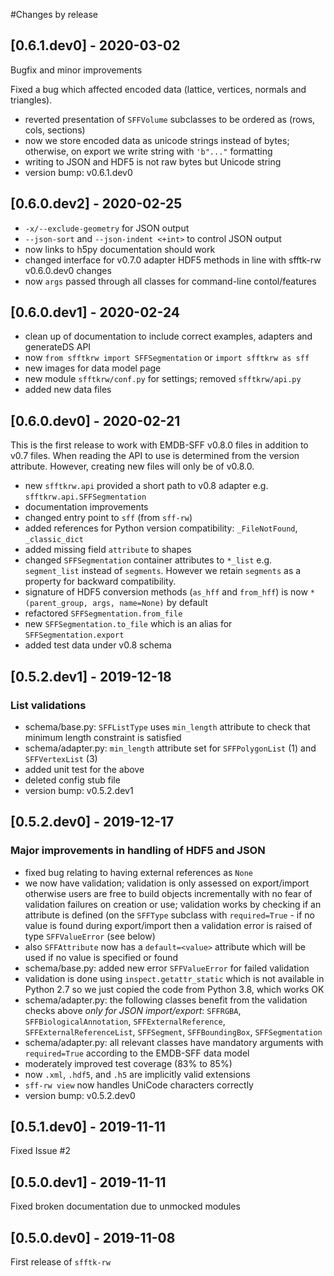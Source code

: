 #Changes by release


## [0.6.1.dev0] - 2020-03-02

Bugfix and minor improvements

Fixed a bug which affected encoded data (lattice, vertices, normals and triangles).

* reverted presentation of `SFFVolume` subclasses to be ordered as (rows, cols, sections)
* now we store encoded data as unicode strings instead of bytes; otherwise, on export we write string with `'b"..."` formatting
* writing to JSON and HDF5 is not raw bytes but Unicode string
* version bump: v0.6.1.dev0


## [0.6.0.dev2] - 2020-02-25

* `-x/--exclude-geometry` for JSON output
* `--json-sort` and `--json-indent <+int>` to control JSON output
* now links to h5py documentation should work
* changed interface for v0.7.0 adapter HDF5 methods in line with sfftk-rw v0.6.0.dev0 changes
* now `args` passed through all classes for command-line contol/features

## [0.6.0.dev1] - 2020-02-24

* clean up of documentation to include correct examples, adapters and generateDS API
* now `from sfftkrw import SFFSegmentation` or `import sfftkrw as sff`
* new images for data model page
* new module `sfftkrw/conf.py` for settings; removed `sfftkrw/api.py`
* added new data files

## [0.6.0.dev0] - 2020-02-21

This is the first release to work with EMDB-SFF v0.8.0 files in addition to v0.7 files. When reading 
the API to use is determined from the version attribute. However, creating new files will only
be of v0.8.0.

* new `sfftkrw.api` provided a short path to v0.8 adapter e.g. `sfftkrw.api.SFFSegmentation`
* documentation improvements
* changed entry point to `sff` (from `sff-rw`)
* added references for Python version compatibility: `_FileNotFound`, `_classic_dict` 
* added missing field `attribute` to shapes
* changed `SFFSegmentation` container attributes to `*_list` e.g. `segment_list` instead of `segments`. 
However we retain `segments` as a property for backward compatibility.
* signature of HDF5 conversion methods (`as_hff` and `from_hff`) is now `*(parent_group, args, name=None)`
by default
* refactored `SFFSegmentation.from_file`
* new `SFFSegmentation.to_file` which is an alias for `SFFSegmentation.export`
* added test data under v0.8 schema

## [0.5.2.dev1] - 2019-12-18

### List validations

* schema/base.py: `SFFListType` uses `min_length` attribute to check that minimum length constraint is satisfied
* schema/adapter.py: `min_length` attribute set for `SFFPolygonList` (1) and `SFFVertexList` (3)
* added unit test for the above
* deleted config stub file
* version bump: v0.5.2.dev1

## [0.5.2.dev0] - 2019-12-17

### Major improvements in handling of HDF5 and JSON

* fixed bug relating to having external references as `None`
* we now have validation; validation is only assessed on export/import otherwise users are free to build objects incrementally
with no fear of validation failures on creation or use; validation works by checking if an attribute is defined (on the 
`SFFType` subclass with `required=True` - if no value is found during export/import then a validation error is raised of
type `SFFValueError` (see below)
* also `SFFAttribute` now has a `default=<value>` attribute which will be used if no value is specified or found
* schema/base.py: added new error `SFFValueError` for failed validation
* validation is done using `inspect.getattr_static` which is not available in Python 2.7 so we just copied the code
from Python 3.8, which works OK
* schema/adapter.py: the following classes benefit from the validation checks above *only for JSON import/export*: `SFFRGBA`, 
`SFFBiologicalAnnotation`, `SFFExternalReference`, `SFFExternalReferenceList`, `SFFSegment`, `SFFBoundingBox`, `SFFSegmentation`
* schema/adapter.py: all relevant classes have mandatory arguments with `required=True` according to the EMDB-SFF data model
* moderately improved test coverage (83% to 85%)
* now `.xml`, `.hdf5`, and `.h5` are implicitly valid extensions
* `sff-rw view` now handles UniCode characters correctly
* version bump: v0.5.2.dev0

## [0.5.1.dev0] - 2019-11-11

Fixed Issue #2

## [0.5.0.dev1] - 2019-11-11

Fixed broken documentation due to unmocked modules

## [0.5.0.dev0] - 2019-11-08

First release of `sfftk-rw`


